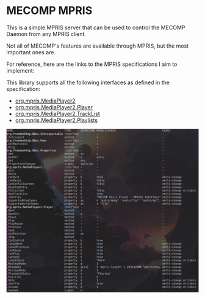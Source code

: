 # MECOMP MPRIS

This is a simple MPRIS server that can be used to control the MECOMP Daemon from any MPRIS client.

Not all of MECOMP's features are available through MPRIS, but the most important ones are.

For reference, here are the links to the MPRIS specifications I aim to implement:

This library supports all the following interfaces as defined in the specification:

- [org.mpris.MediaPlayer2](https://specifications.freedesktop.org/mpris-spec/latest/Media_Player.html)
- [org.mpris.MediaPlayer2.Player](https://specifications.freedesktop.org/mpris-spec/latest/Player_Interface.html)
- [org.mpris.MediaPlayer2.TrackList](https://specifications.freedesktop.org/mpris-spec/latest/Track_List_Interface.html)
- [org.mpris.MediaPlayer2.Playlists](https://specifications.freedesktop.org/mpris-spec/latest/Playlists_Interface.html)

![MECOMP MPRIS](../assets/mpris-introspect-screenshot.png)
